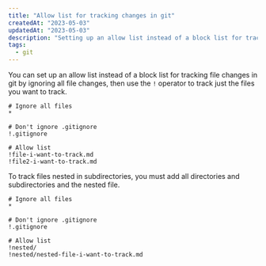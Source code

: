 ```yaml
---
title: "Allow list for tracking changes in git"
createdAt: "2023-05-03"
updatedAt: "2023-05-03"
description: "Setting up an allow list instead of a block list for tracking file changes in git."
tags:
  - git
---
```


You can set up an allow list instead of a block list for tracking file changes in git by ignoring all file changes, then use the `!` operator to track just the files you want to track.

```shell title=".gitignore"
# Ignore all files
*

# Don't ignore .gitignore
!.gitignore

# Allow list
!file-i-want-to-track.md
!file2-i-want-to-track.md
```

To track files nested in subdirectories, you must add all directories and subdirectories and the nested file.

```shell title=".gitignore"
# Ignore all files
*

# Don't ignore .gitignore
!.gitignore

# Allow list
!nested/
!nested/nested-file-i-want-to-track.md
```
